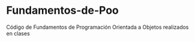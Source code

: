 # Fundamentos-de-Poo
Código de Fundamentos de Programación Orientada a Objetos realizados en clases
